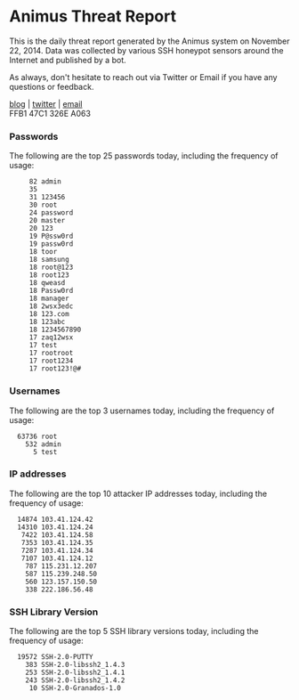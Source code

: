# Animus Threat Report

This is the daily threat report generated by the Animus system on November 22, 2014. Data was collected by various SSH honeypot sensors around the Internet and published by a bot.  

As always, don't hesitate to reach out via Twitter or Email if you have any questions or feedback.  

[blog](http://morris.guru) | [twitter](https://twitter.com/andrew___morris) | [email](mailto:andrew@morris.guru)  
FFB1 47C1 326E A063  
### Passwords
The following are the top 25 passwords today, including the frequency of usage:
```
     82 admin
     35 
     31 123456
     30 root
     24 password
     20 master
     20 123
     19 P@ssw0rd
     19 passw0rd
     18 toor
     18 samsung
     18 root@123
     18 root123
     18 qweasd
     18 Passw0rd
     18 manager
     18 2wsx3edc
     18 123.com
     18 123abc
     18 1234567890
     17 zaq12wsx
     17 test
     17 rootroot
     17 root1234
     17 root123!@#
```

### Usernames
The following are the top 3 usernames today, including the frequency of usage:
```
  63736 root
    532 admin
      5 test
```

### IP addresses
The following are the top 10 attacker IP addresses today, including the frequency of usage:
```
  14874 103.41.124.42
  14310 103.41.124.24
   7422 103.41.124.58
   7353 103.41.124.35
   7287 103.41.124.34
   7107 103.41.124.12
    787 115.231.12.207
    587 115.239.248.50
    560 123.157.150.50
    338 222.186.56.48
```

### SSH Library Version
The following are the top 5 SSH library versions today, including the frequency of usage:
```
  19572 SSH-2.0-PUTTY
    383 SSH-2.0-libssh2_1.4.3
    253 SSH-2.0-libssh2_1.4.1
    243 SSH-2.0-libssh2_1.4.2
     10 SSH-2.0-Granados-1.0
```
